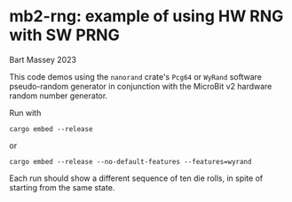 # mb2-rng: example of using HW RNG with SW PRNG
Bart Massey 2023

This code demos using the `nanorand` crate's `Pcg64` or
`WyRand` software pseudo-random generator in conjunction
with the MicroBit v2 hardware random number generator.

Run with

    cargo embed --release

or

    cargo embed --release --no-default-features --features=wyrand

Each run should show a different sequence of ten die rolls,
in spite of starting from the same state.
